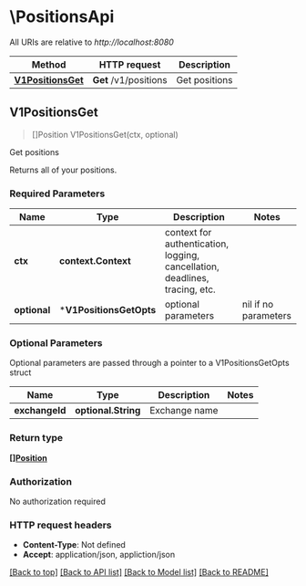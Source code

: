 # \PositionsApi

All URIs are relative to *http://localhost:8080*

Method | HTTP request | Description
------------- | ------------- | -------------
[**V1PositionsGet**](PositionsApi.md#V1PositionsGet) | **Get** /v1/positions | Get positions



## V1PositionsGet

> []Position V1PositionsGet(ctx, optional)

Get positions

Returns all of your positions.

### Required Parameters


Name | Type | Description  | Notes
------------- | ------------- | ------------- | -------------
**ctx** | **context.Context** | context for authentication, logging, cancellation, deadlines, tracing, etc.
 **optional** | ***V1PositionsGetOpts** | optional parameters | nil if no parameters

### Optional Parameters

Optional parameters are passed through a pointer to a V1PositionsGetOpts struct


Name | Type | Description  | Notes
------------- | ------------- | ------------- | -------------
 **exchangeId** | **optional.String**| Exchange name | 

### Return type

[**[]Position**](Position.md)

### Authorization

No authorization required

### HTTP request headers

- **Content-Type**: Not defined
- **Accept**: application/json, appliction/json

[[Back to top]](#) [[Back to API list]](../README.md#documentation-for-api-endpoints)
[[Back to Model list]](../README.md#documentation-for-models)
[[Back to README]](../README.md)

